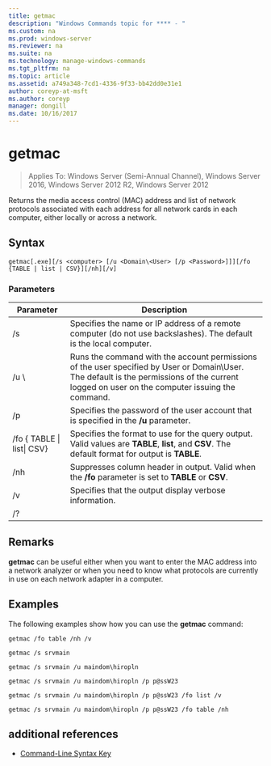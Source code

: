```yaml
---
title: getmac
description: "Windows Commands topic for **** - "
ms.custom: na
ms.prod: windows-server
ms.reviewer: na
ms.suite: na
ms.technology: manage-windows-commands
ms.tgt_pltfrm: na
ms.topic: article
ms.assetid: a749a348-7cd1-4336-9f33-bb42dd0e31e1
author: coreyp-at-msft
ms.author: coreyp
manager: dongill
ms.date: 10/16/2017
---
```

# getmac

>Applies To: Windows Server (Semi-Annual Channel), Windows Server 2016, Windows Server 2012 R2, Windows Server 2012

Returns the media access control (MAC) address and list of network protocols associated with each address for all network cards in each computer, either locally or across a network. 
## Syntax
```
getmac[.exe][/s <computer> [/u <Domain\<User> [/p <Password>]]][/fo {TABLE | list | CSV}][/nh][/v]
```
### Parameters

|             Parameter              |                                                                                          Description                                                                                          |
|------------------------------------|-----------------------------------------------------------------------------------------------------------------------------------------------------------------------------------------------|
|           /s <computer>            |                                      Specifies the name or IP address of a remote computer (do not use backslashes). The default is the local computer.                                       |
|        /u <Domain>\\<User>         | Runs the command with the account permissions of the user specified by User or Domain\User. The default is the permissions of the current logged on user on the computer issuing the command. |
|           /p <Password>            |                                                     Specifies the password of the user account that is specified in the **/u** parameter.                                                     |
| /fo { TABLE &#124; list&#124; CSV} |                       Specifies the format to use for the query output. Valid values are **TABLE**, **list**, and **CSV**. The default format for output is **TABLE**.                        |
|                /nh                 |                                             Suppresses column header in output. Valid when the **/fo** parameter is set to **TABLE** or **CSV**.                                              |
|                 /v                 |                                                                    Specifies that the output display verbose information.                                                                     |
|                 /?                 |                                                                                                                                                                                               |

## Remarks
**getmac** can be useful either when you want to enter the MAC address into a network analyzer or when you need to know what protocols are currently in use on each network adapter in a computer.
## <a name="BKMK_Examples"></a>Examples
The following examples show how you can use the **getmac** command:
```
getmac /fo table /nh /v
```
```
getmac /s srvmain
```
```
getmac /s srvmain /u maindom\hiropln
```
```
getmac /s srvmain /u maindom\hiropln /p p@ssW23
```
```
getmac /s srvmain /u maindom\hiropln /p p@ssW23 /fo list /v
```
```
getmac /s srvmain /u maindom\hiropln /p p@ssW23 /fo table /nh
```
## additional references
-   [Command-Line Syntax Key](command-line-syntax-key.md)
